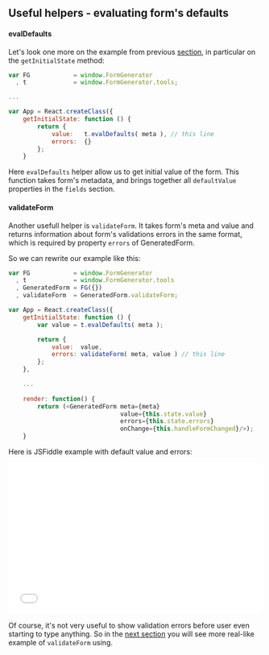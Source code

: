 <h2>Useful helpers - evaluating form's defaults</h2>

#### evalDefaults

Let's look one more on the example from previous [section][simple-validation], in particular on the `getInitialState` method:
```javascript
var FG            = window.FormGenerator
  , t             = window.FormGenerator.tools;

...

var App = React.createClass({
    getInitialState: function () {
        return {
            value:   t.evalDefaults( meta ), // this line
            errors:  {}
        };
    }
```

Here `evalDefaults` helper allow us to get initial value of the form.
This function takes form's metadata, and brings together all `defaultValue` properties in the `fields` section.


#### validateForm

Another usefull helper is `validateForm`. It takes form's meta and
value and returns information about form's validations errors in the
same format, which is required by property `errors` of GeneratedForm.

So we can rewrite our example like this:
```javascript
var FG            = window.FormGenerator
  , t             = window.FormGenerator.tools
  , GeneratedForm = FG({})
  , validateForm  = GeneratedForm.validateForm;

var App = React.createClass({
    getInitialState: function () {
        var value = t.evalDefaults( meta );

        return {
            value:  value, 
            errors: validateForm( meta, value ) // this line
        };
    },

    ...
    
    render: function() {
        return (<GeneratedForm meta={meta}
                               value={this.state.value}
                               errors={this.state.errors}
                               onChange={this.handleFormChanged}/>);
    }
```

Here is JSFiddle example with default value and errors:
<iframe width="100%" 
        height="300" 
        src="//jsfiddle.net/azaviruha/69z2wepo/5005/embedded/" 
        allowfullscreen="allowfullscreen" 
        frameborder="0">
</iframe>

Of course, it's not very useful to show validation errors before user
even starting to type anything. So in the [next section][simple-events-routing] you will see more real-like example of `validateForm` using.


[simple-validation]: http://react-form-generator.readthedocs.org/en/latest/basic/simple-validation/ 
[simple-events-routing]: http://react-form-generator.readthedocs.org/en/latest/basic/simple-events-routing/ 
